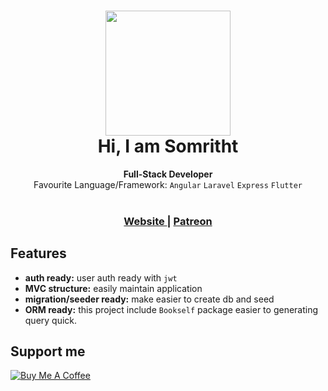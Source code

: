 <h1 align="center">
  <img src="https://avatars.githubusercontent.com/u/40352792" width="200px"/><br/>
  Hi, I am Somritht
</h1>

<div align="center">
  
</div>
<div align="center">
  <strong>Full-Stack Developer</strong>
</div>
<div align="center">
  Favourite Language/Framework: <code>Angular</code> <code>Laravel</code> <code>Express</code> <code>Flutter</code> 
</div>

<br />

<div align="center">
  <h3>
    <a href="https://somritht.github.io/">
      Website
    </a>
    <span> | </span>
    <a href="https://www.patreon.com/somritht">
      Patreon
    </a>

  </h3>
</div>

## Features
- __auth ready:__ user auth ready with `jwt`
- __MVC structure:__ easily maintain application
- __migration/seeder ready:__ make easier to create db and seed
- __ORM ready:__ this project include `Bookself` package easier to generating query quick.

## Support me

<a href="https://www.buymeacoffee.com/somrith" target="_blank"><img src="https://www.buymeacoffee.com/assets/img/custom_images/orange_img.png" alt="Buy Me A Coffee" style="height: auto !important;width: auto !important;"></a>
